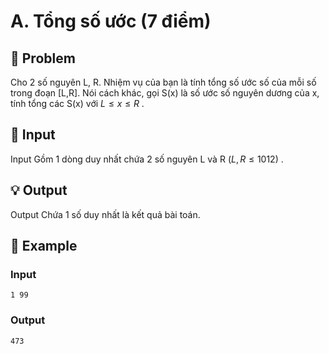 # A. Tổng số ước (7 điểm)

## 📖 Problem

Cho 2 số nguyên L, R. Nhiệm vụ của bạn là tính tổng số ước số của mỗi số trong đoạn [L,R]. Nói cách khác, gọi S(x) là số ước số nguyên dương của x, tính tổng các S(x) với
$L≤x≤R$
.


## 🧩 Input

Input
Gồm 1 dòng duy nhất chứa 2 số nguyên L và R
$(L,R≤ 1012)$
.


## 💡 Output

Output
Chứa 1 số duy nhất là kết quả bài toán.


## 🧠 Example

### Input

```text
1 99
```

### Output

```text
473
```


